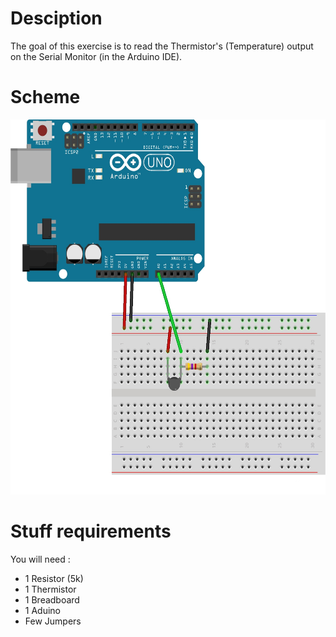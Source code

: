 # Desciption 

The goal of this exercise is to read the Thermistor's (Temperature) output on the Serial Monitor (in the Arduino IDE).

# Scheme

<p align="center">
  <img width="600" height="600" src="https://github.com/Dexmos/Arduino-Basics/blob/master/10-ReadThermistor/Scheme/Scheme.jpg">
</p>

# Stuff requirements

You will need :
* 1 Resistor (5k)
* 1 Thermistor
* 1 Breadboard
* 1 Aduino
* Few Jumpers
